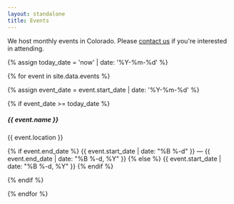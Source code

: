 ```yaml
---
layout: standalone
title: Events
---
```


<p class="lead">
We host monthly events in Colorado.
Please <a href="{% link contact.md %}">contact us</a> if you're interested in attending.
</p>

{% assign today_date = 'now' | date: '%Y-%m-%d' %}

<div class="row row-cols-1 row-cols-md-2 row-cols-lg-3 g-4">
{% for event in site.data.events %}

{% assign event_date = event.start_date | date: '%Y-%m-%d' %}

{% if event_date >= today_date %}
<div class="col">
    <div class="card h-100">
        <div class="card-body">
            <h5 class="card-title">{{ event.name }}</h5>
            <p class="card-text">
                <i class="bi bi-geo-alt-fill"></i> {{ event.location }}
            </p>
            <p class="card-text">
                <i class="bi bi-calendar-event"></i>
                {% if event.end_date %}
                    {{ event.start_date | date: "%B %-d" }} &mdash; {{ event.end_date | date: "%B %-d, %Y" }}
                {% else %}
                    {{ event.start_date | date: "%B %-d, %Y" }}
                {% endif %}
            </p>
        </div>
    </div>
</div>
{% endif %}

{% endfor %}
</div>
